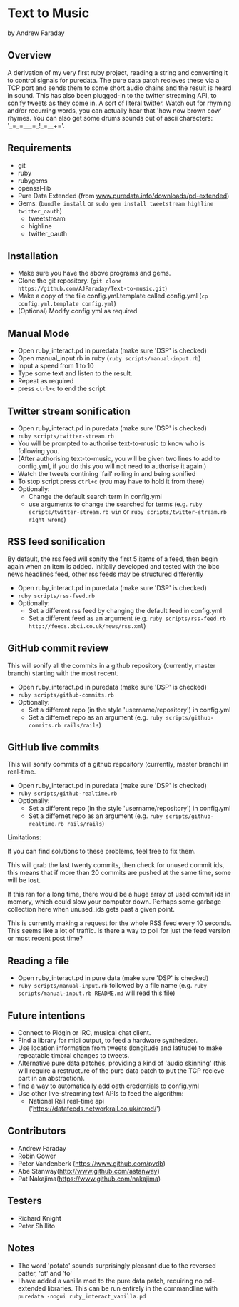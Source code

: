 Text to Music
=============
by Andrew Faraday

Overview
--------
A derivation of my very first ruby project, reading a string and converting it to control signals for puredata. The pure data patch recieves these via a TCP port and sends them to some short audio chains and the result is heard in sound.
This has also been plugged-in to the twitter streaming API, to sonify tweets as they come in. A sort of literal twitter. 
Watch out for rhyming and/or recurring words, you can actually hear that 'how now brown cow' rhymes. You can also get some drums sounds out of ascii characters: '\_=\_=\_\_\_=\_\!\_=\_\_\+='.

Requirements
------------
* git 
* ruby
* rubygems 
* openssl-lib
* Pure Data Extended (from www.puredata.info/downloads/pd-extended)
* Gems: (`bundle install` or `sudo gem install tweetstream highline twitter_oauth`)
    * tweetstream
    * highline
    * twitter_oauth    

Installation
------------

* Make sure you have the above programs and gems.
* Clone the git repository. (`git clone https://github.com/AJFaraday/Text-to-music.git`)
* Make a copy of the file config.yml.template called config.yml (`cp config.yml.template config.yml`)
* (Optional) Modify config.yml as required

Manual Mode
-----------
* Open ruby_interact.pd in puredata (make sure 'DSP' is checked)
* Open manual_input.rb in ruby (`ruby scripts/manual-input.rb`)
* Input a speed from 1 to 10
* Type some text and listen to the result.
* Repeat as required
* press `ctrl+c` to end the script

Twitter stream sonification
---------------------------
* Open ruby_interact.pd in puredata (make sure 'DSP' is checked)
* `ruby scripts/twitter-stream.rb`
* You will be prompted to authorise text-to-music to know who is following you.
* (After authorising text-to-music, you will be given two lines to add to config.yml, if you do this you will not need to authorise it again.)
* Watch the tweets contining 'fail' rolling in and being sonified
* To stop script press `ctrl+c` (you may have to hold it from there)
* Optionally:
    * Change the default search term in config.yml
    * use arguments to change the searched for terms (e.g. `ruby scripts/twitter-stream.rb win` or `ruby scripts/twitter-stream.rb right wrong`)

RSS feed sonification
---------------------

By default, the rss feed will sonify the first 5 items of a feed, then begin again when an item is added.
Initially developed and tested with the bbc news headlines feed, other rss feeds may be structured differently

* Open ruby_interact.pd in puredata (make sure 'DSP' is checked)
* `ruby scripts/rss-feed.rb`
* Optionally:
  * Set a different rss feed by changing the default feed in config.yml
  * Set a different feed as an argument (e.g. `ruby scripts/rss-feed.rb http://feeds.bbci.co.uk/news/rss.xml`)

GitHub commit review
--------------------

This will sonify all the commits in a github repository (currently, master branch)
starting with the most recent.

* Open ruby_interact.pd in puredata (make sure 'DSP' is checked)
* `ruby scripts/github-commits.rb`
* Optionally:
  * Set a different repo (in the style 'username/repository') in config.yml
  * Set a differnet repo as an argument (e.g. `ruby scripts/github-commits.rb rails/rails`)


GitHub live commits
-------------------

This will sonify commits of a github repository (currently, master branch) in real-time.

* Open ruby_interact.pd in puredata (make sure 'DSP' is checked)
* `ruby scripts/github-realtime.rb`
* Optionally:
  * Set a different repo (in the style 'username/repository') in config.yml
  * Set a differnet repo as an argument (e.g. `ruby scripts/github-realtime.rb rails/rails`)

Limitations:

If you can find solutions to these problems, feel free to fix them.

This will grab the last twenty commits, then check for unused commit ids, this means that
if more than 20 commits are pushed at the same time, some will be lost.

If this ran for a long time, there would be a huge array of used commit ids in memory, which
could slow your computer down. Perhaps some garbage collection here when unused_ids gets past a given point.

This is currently making a request for the whole RSS feed every 10 seconds. This seems like a
lot of traffic. Is there a way to poll for just the feed version or most recent post time?

Reading a file
--------------

* Open ruby_interact.pd in pure data (make sure 'DSP' is checked)
* `ruby scripts/manual-input.rb` followed by a file name (e.g. `ruby scripts/manual-input.rb README.md` will read this file)

Future intentions
-----------------
* Connect to Pidgin or IRC, musical chat client. 
* Find a library for midi output, to feed a hardware synthesizer.
* Use location information from tweets (longitude and latitude) to make repeatable timbral changes to tweets.
* Alternative pure data patches, providing a kind of 'audio skinning' (this will require a restructure of the pure data patch to put the TCP recieve part in an abstraction).
* find a way to automatically add oath credentials to config.yml
* Use other live-streaming text APIs to feed the algorithm:
  * National Rail real-time api ('https://datafeeds.networkrail.co.uk/ntrod/')

Contributors
------------
* Andrew Faraday
* Robin Gower
* Peter Vandenberk (https://www.github.com/pvdb)
* Abe Stanway(http://www.github.com/astanway)
* Pat Nakajima(https://www.github.com/nakajima)

Testers
-------
* Richard Knight
* Peter Shillito

Notes
-----

* The word 'potato' sounds surprisingly pleasant due to the reversed patter, 'ot' and 'to'
* I have added a vanilla mod to the pure data patch, requiring no pd-extended libraries. This can be run entirely in the commandline with `puredata -nogui ruby_interact_vanilla.pd`

